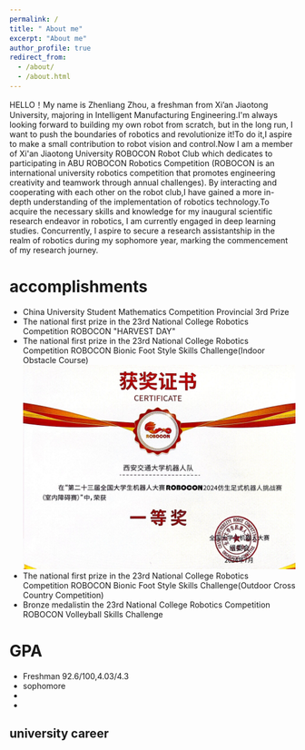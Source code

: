 ```yaml
---
permalink: /
title: " About me"
excerpt: "About me"
author_profile: true
redirect_from: 
  - /about/
  - /about.html
---
```

  HELLO！My name is Zhenliang Zhou, a freshman from Xi’an Jiaotong University, majoring in Intelligent Manufacturing Engineering.I'm always looking forward to building my own robot from scratch, but in the long run, I want to push the boundaries of robotics and revolutionize it!To do it,I aspire to make a small contribution to robot vision and control.Now I am a member of Xi'an Jiaotong University ROBOCON Robot Club which dedicates to participating in ABU ROBOCON Robotics Competition (ROBOCON is an international university robotics competition that promotes engineering creativity and teamwork through annual challenges). By interacting and cooperating with each other on the robot club,I have gained a more in-depth understanding of the implementation of robotics technology.To acquire the necessary skills and knowledge for my inaugural scientific research endeavor in robotics, I am currently engaged in deep learning studies. Concurrently, I aspire to secure a research assistantship in the realm of robotics during my sophomore year, marking the commencement of my research journey.

accomplishments
======
* China University Student Mathematics Competition Provincial 3rd Prize
* The national first prize in the 23rd National College Robotics Competition ROBOCON "HARVEST DAY"
* The national first prize in the 23rd National College Robotics Competition ROBOCON Bionic Foot Style Skills Challenge(Indoor Obstacle Course) ![The national first prize in the 23rd National College Robotics Competition ROBOCON Bionic Foot Style Skills Challenge(Indoor Obstacle Course) ](./images/Outdoor.jpg)
* The national first prize in the 23rd National College Robotics Competition ROBOCON Bionic Foot Style Skills Challenge(Outdoor Cross Country Competition)
* Bronze medalistin the 23rd National College Robotics Competition ROBOCON Volleyball Skills Challenge

GPA
======
* Freshman 92.6/100,4.03/4.3
* sophomore 
* 
* 
university career
------



